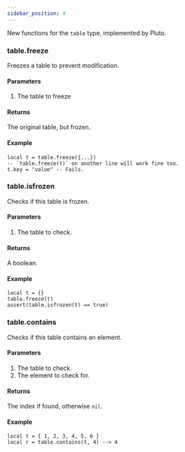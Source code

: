 ```yaml
---
sidebar_position: 4
---
```

New functions for the `table` type, implemented by Pluto.
### table.freeze
Freezes a table to prevent modification.
#### Parameters
1. The table to freeze
#### Returns
The original table, but frozen.
#### Example
```pluto title="Basic Usage"
local t = table.freeze({...})
-- `table.freeze(t)` on another line will work fine too.
t.key = "value" -- Fails.
```
### table.isfrozen
Checks if this table is frozen.
#### Parameters
1. The table to check.
#### Returns
A boolean.
#### Example
```pluto title="Basic Usage"
local t = {}
table.freeze(t)
assert(table.isfrozen(t) == true)
```
### table.contains
Checks if this table contains an element.
#### Parameters
1. The table to check.
2. The element to check for.
#### Returns
The index if found, otherwise `nil`.
#### Example
```pluto title="Basic Usage"
local t = { 1, 2, 3, 4, 5, 6 }
local r = table.contains(t, 4) --> 4
```